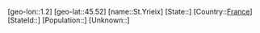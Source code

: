 ﻿---
location: [45.52,1.2]
type: City
tags:
- geo/City


SpocWebEntityId: 34500
isDeleted: false
confidential: public

---
[geo-lon::1.2]
[geo-lat::45.52]
[name::St.Yrieix]
[State::]
[Country::[France](geo/Continent/Europe/France.md)]
[StateId::]
[Population::]
[Unknown::]

